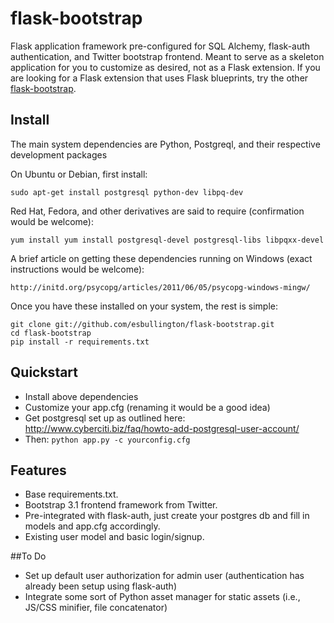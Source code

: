 # flask-bootstrap

Flask application framework pre-configured for SQL Alchemy, flask-auth authentication, and Twitter bootstrap frontend. Meant to serve as a skeleton application for you to customize as desired, not as a Flask extension.  If you are looking for a Flask extension that uses Flask blueprints, try the other [flask-bootstrap](https://github.com/mbr/flask-bootstrap).

## Install

The main system dependencies are Python, Postgreql, and their respective development packages

On Ubuntu or Debian, first install:

    sudo apt-get install postgresql python-dev libpq-dev

Red Hat, Fedora, and  other derivatives are said to require (confirmation would be welcome):

    yum install yum install postgresql-devel postgresql-libs libpqxx-devel

A brief article on getting these dependencies running on Windows (exact instructions would be welcome):

    http://initd.org/psycopg/articles/2011/06/05/psycopg-windows-mingw/

Once you have these installed on your system, the rest is simple:

    git clone git://github.com/esbullington/flask-bootstrap.git
    cd flask-bootstrap
    pip install -r requirements.txt
    
## Quickstart
* Install above dependencies
* Customize your app.cfg (renaming it would be a good idea)
* Get postgresql set up as outlined here: http://www.cyberciti.biz/faq/howto-add-postgresql-user-account/
* Then: `python app.py -c yourconfig.cfg`

## Features
* Base requirements.txt.
* Bootstrap 3.1 frontend framework from Twitter.
* Pre-integrated with flask-auth, just create your postgres db and fill in models and app.cfg accordingly.
* Existing user model and basic login/signup.

##To Do 
* Set up default user authorization for admin user (authentication has already been setup using flask-auth)
* Integrate some sort of Python asset manager for static assets (i.e., JS/CSS minifier, file concatenator)

